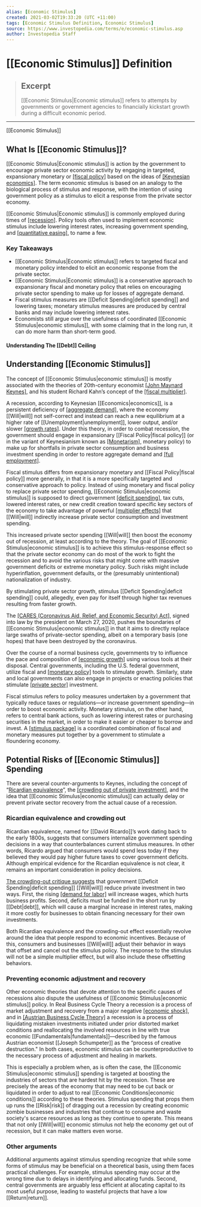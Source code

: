 ```yaml
---
alias: [Economic Stimulus]
created: 2021-03-02T19:33:20 (UTC +11:00)
tags: [Economic Stimulus Definition, Economic Stimulus]
source: https://www.investopedia.com/terms/e/economic-stimulus.asp
author: Investopedia Staff
---
```


# [[Economic Stimulus]] Definition

> ## Excerpt
> [[Economic Stimulus|Economic stimulus]] refers to attempts by governments or government agencies to financially kickstart growth during a difficult economic period.

---

[[Economic Stimulus]]
## What Is [[Economic Stimulus]]?

[[Economic Stimulus|Economic stimulus]] is action by the government to encourage private sector economic activity by engaging in targeted, expansionary monetary or [[fiscal policy]](https://www.investopedia.com/terms/f/fiscalpolicy.asp) based on the ideas of [[Keynesian economics]](https://www.investopedia.com/terms/k/keynesianeconomics.asp). The term economic stimulus is based on an analogy to the biological process of stimulus and response, with the intention of using government policy as a stimulus to elicit a response from the private sector economy.

[[Economic Stimulus|Economic stimulus]] is commonly employed during times of [[recession]](https://www.investopedia.com/terms/r/recession.asp). Policy tools often used to implement economic stimulus include lowering interest rates, increasing government spending, and [[quantitative easing]](https://www.investopedia.com/terms/q/quantitative-easing.asp), to name a few.

### Key Takeaways

-   [[Economic Stimulus|Economic stimulus]] refers to targeted fiscal and monetary policy intended to elicit an economic response from the private sector.
-   [[Economic Stimulus|Economic stimulus]] is a conservative approach to expansionary fiscal and monetary policy that relies on encouraging private sector spending to make up for losses of aggregate demand.
-   Fiscal stimulus measures are [[Deficit Spending|deficit spending]] and lowering taxes; monetary stimulus measures are produced by central banks and may include lowering interest rates.
-   Economists still argue over the usefulness of coordinated [[Economic Stimulus|economic stimulus]], with some claiming that in the long run, it can do more harm than short-term good.

#### Understanding The [[Debt]] Ceiling

## Understanding [[Economic Stimulus]]

The concept of [[Economic Stimulus|economic stimulus]] is mostly associated with the theories of 20th-century economist [[John Maynard Keynes]](https://www.investopedia.com/terms/j/john_maynard_keynes.asp), and his student Richard Kahn’s concept of the [[fiscal multiplier]](https://www.investopedia.com/ask/answers/09/keynesian-multiplier.asp).

A recession, according to Keynesian [[Economics|economics]], is a persistent deficiency of [[aggregate demand]](https://www.investopedia.com/terms/a/aggregatedemand.asp), where the economy [[Will|will]] not self-correct and instead can reach a new equilibrium at a higher rate of [[Unemployment|unemployment]], lower output, and/or slower [[growth rates]](https://www.investopedia.com/terms/g/growthrates.asp). Under this theory, in order to combat recession, the government should engage in expansionary [[Fiscal Policy|fiscal policy]] (or in the variant of Keynesianism known as [[Monetarism]](https://www.investopedia.com/terms/m/monetarism.asp), monetary policy) to make up for shortfalls in private sector consumption and business investment spending in order to restore aggregate demand and [[full employment]](https://www.investopedia.com/terms/f/fullemployment.asp).

Fiscal stimulus differs from expansionary monetary and [[Fiscal Policy|fiscal policy]] more generally, in that it is a more specifically targeted and conservative approach to policy. Instead of using monetary and fiscal policy to replace private sector spending, [[Economic Stimulus|economic stimulus]] is supposed to direct government [[deficit spending]](https://www.investopedia.com/terms/d/deficit-spending.asp), tax cuts, lowered interest rates, or new credit creation toward specific key sectors of the economy to take advantage of powerful [[multiplier effects]](https://www.investopedia.com/terms/m/multipliereffect.asp) that [[Will|will]] indirectly increase private sector consumption and investment spending.

This increased private sector spending [[Will|will]] then boost the economy out of recession, at least according to the theory. The goal of [[Economic Stimulus|economic stimulus]] is to achieve this stimulus-response effect so that the private sector economy can do most of the work to fight the recession and to avoid the various risks that might come with massive government deficits or extreme monetary policy. Such risks might include hyperinflation, government defaults, or the (presumably unintentional) nationalization of industry.

By stimulating private sector growth, stimulus [[Deficit Spending|deficit spending]] could, allegedly, even pay for itself through higher tax revenues resulting from faster growth.

The [[CARES (Coronavirus Aid, Relief, and Economic Security) Act]](https://www.investopedia.com/what-s-in-the-usd2-trillion-coronavirus-stimulus-bill-4800882), signed into law by the president on March 27, 2020, pushes the boundaries of [[Economic Stimulus|economic stimulus]] in that it aims to directly replace large swaths of private-sector spending, albeit on a temporary basis (one hopes) that have been destroyed by the coronavirus.

Over the course of a normal business cycle, governments try to influence the pace and composition of [[economic growth]](https://www.investopedia.com/terms/e/economicgrowth.asp) using various tools at their disposal. Central governments, including the U.S. federal government, utilize fiscal and [[monetary policy]](https://www.investopedia.com/terms/m/monetarypolicy.asp) tools to stimulate growth. Similarly, state and local governments can also engage in projects or enacting policies that stimulate [[private sector]](https://www.investopedia.com/terms/p/private-sector.asp) investment.

Fiscal stimulus refers to policy measures undertaken by a government that typically reduce taxes or regulations—or increase government spending—in order to boost economic activity. Monetary stimulus, on the other hand, refers to central bank actions, such as lowering interest rates or purchasing securities in the market, in order to make it easier or cheaper to borrow and invest. A [[stimulus package]](https://www.investopedia.com/terms/s/stimulus-package.asp) is a coordinated combination of fiscal and monetary measures put together by a government to stimulate a floundering economy. 

## Potential Risks of [[Economic Stimulus]] Spending

There are several counter-arguments to Keynes, including the concept of “[Ricardian equivalence](https://www.investopedia.com/terms/r/ricardianequivalence.asp)”, the [[crowding out of private investment]](https://www.investopedia.com/terms/c/crowdingouteffect.asp), and the idea that [[Economic Stimulus|economic stimulus]] can actually delay or prevent private sector recovery from the actual cause of a recession. 

### Ricardian equivalence and crowding out

Ricardian equivalence, named for [[David Ricardo]]’s work dating back to the early 1800s, suggests that consumers internalize government spending decisions in a way that counterbalances current stimulus measures. In other words, Ricardo argued that consumers would spend less today if they believed they would pay higher future taxes to cover government deficits. Although empirical evidence for the Ricardian equivalence is not clear, it remains an important consideration in policy decisions.

[The crowding-out critique suggests](https://www.investopedia.com/ask/answers/060915/how-does-crowding-out-effect-influence-multiplier-effect-government-stimulus.asp) that government [[Deficit Spending|deficit spending]] [[Will|will]] reduce private investment in two ways. First, the rising [[demand for labor]](https://www.investopedia.com/terms/d/demand_for_labor.asp) will increase wages, which hurts business profits. Second, deficits must be funded in the short run by [[Debt|debt]], which will cause a marginal increase in interest rates, making it more costly for businesses to obtain financing necessary for their own investments.

Both Ricardian equivalence and the crowding-out effect essentially revolve around the idea that people respond to economic incentives. Because of this, consumers and businesses [[Will|will]] adjust their behavior in ways that offset and cancel out the stimulus policy. The response to the stimulus will not be a simple multiplier effect, but will also include these offsetting behaviors. 

### Preventing economic adjustment and recovery

Other economic theories that devote attention to the specific causes of recessions also dispute the usefulness of [[Economic Stimulus|economic stimulus]] policy. In Real Business Cycle Theory a recession is a process of market adjustment and recovery from a major negative [[economic shock]](https://www.investopedia.com/terms/e/economic-shock.asp), and in [[Austrian Business Cycle Theory]](https://www.investopedia.com/terms/a/austrian_school.asp#austrian-business-cycle-theory) a recession is a process of liquidating mistaken investments initiated under prior distorted market conditions and reallocating the involved resources in line with true economic [[Fundamentals|fundamentals]]—described by the famous Austrian economist [[Joseph Schumpeter]] as the “process of creative destruction." In both cases, economic stimulus can be counterproductive to the necessary process of adjustment and healing in markets. 

This is especially a problem when, as is often the case, the [[Economic Stimulus|economic stimulus]] spending is targeted at boosting the industries of sectors that are hardest hit by the recession. These are precisely the areas of the economy that may need to be cut back or liquidated in order to adjust to real [[Economic Conditions|economic conditions]] according to these theories. Stimulus spending that props them up runs the [[Risk|risk]] of dragging out a recession by creating economic zombie businesses and industries that continue to consume and waste society's scarce resources as long as they continue to operate. This means that not only [[Will|will]] economic stimulus not help the economy get out of recession, but it can make matters even worse. 

### Other arguments

Additional arguments against stimulus spending recognize that while some forms of stimulus may be beneficial on a theoretical basis, using them faces practical challenges. For example, stimulus spending may occur at the wrong time due to delays in identifying and allocating funds. Second, central governments are arguably less efficient at allocating capital to its most useful purpose, leading to wasteful projects that have a low [[Return|return]].
